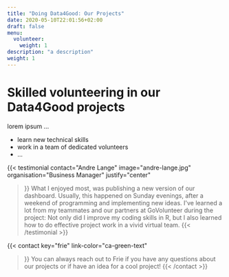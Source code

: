 ```yaml
---
title: "Doing Data4Good: Our Projects"
date: 2020-05-10T22:01:56+02:00
draft: false
menu:
  volunteer:
    weight: 1
description: "a description"
weight: 1
---
```




# Skilled volunteering in our Data4Good projects

lorem ipsum ...

- learn new technical skills
- work in a team of dedicated volunteers
- ...

{{< testimonial 
    contact="Andre Lange"
    image="andre-lange.jpg"
    organisation="Business Manager"
    justify="center"
>}}
What I enjoyed most, was publishing a new version of our dashboard. Usually, this happened on Sunday evenings, after a weekend of programming and implementing new ideas. I've learned a lot from my teammates and our partners at GoVolunteer during the project: Not only did I improve my coding skills in R, but I also learned how to do effective project work in a vivid virtual team.
{{< /testimonial >}}


{{< contact
    key="frie"
    link-color="ca-green-text"
>}}
You can always reach out to Frie if you have any questions about our projects or if have an idea for a cool project!
{{< /contact >}}
